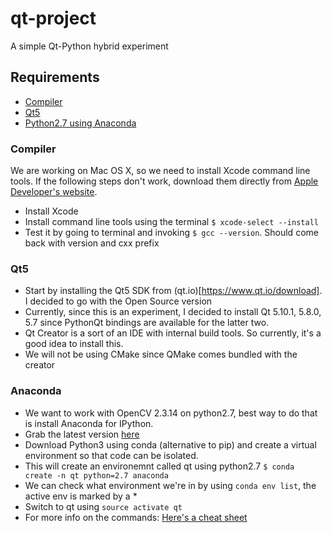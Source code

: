 # qt-project
A simple Qt-Python hybrid experiment

## Requirements
 
 * [Compiler](#compiler)
 * [Qt5](#qt5)
 * [Python2.7 using Anaconda](#anaconda)
 
 
### Compiler

We are working on Mac OS X, so we need to install Xcode command line tools. If the following steps don't work, download them directly from [Apple Developer's website](https://developer.apple.com/download/more/). 
 *  Install Xcode
 *  Install command line tools using the terminal `$ xcode-select --install `
 *  Test it by going to terminal and invoking `$ gcc --version`. Should come back with version and cxx prefix

### Qt5

* Start by installing the Qt5 SDK from (qt.io)[https://www.qt.io/download]. I decided to go with the Open Source version
* Currently, since this is an experiment, I decided to install Qt 5.10.1, 5.8.0, 5.7 since PythonQt bindings are available for the latter two. 
* Qt Creator is a sort of an IDE with internal build tools. So currently, it's a good idea to install this.
* We will not be using CMake since QMake comes bundled with the creator


### Anaconda
* We want to work with OpenCV 2.3.14 on python2.7, best way to do that is install Anaconda for IPython. 
* Grab the latest version [here](https://www.anaconda.com/download/#macos)
* Download Python3 using conda (alternative to pip) and create a virtual environment so that code can be isolated.
* This will create an environemnt called qt using python2.7 `$ conda create -n qt python=2.7 anaconda`
* We can check what environment we're in by using `conda env list`, the active env is marked by a *
* Switch to qt using `source activate qt`
* For more info on the commands: [Here's a cheat sheet](https://conda.io/docs/_downloads/conda-cheatsheet.pdf)
